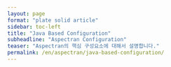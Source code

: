 ```yaml
---
layout: page
format: "plate solid article"
sidebar: toc-left
title: "Java Based Configuration"
subheadline: "Aspectran Configuration"
teaser: "Aspectran의 핵심 구성요소에 대해서 설명합니다."
permalink: /en/aspectran/java-based-configuration/
---
```


